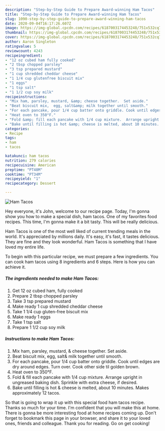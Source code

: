 ```yaml
---
description: "Step-by-Step Guide to Prepare Award-winning Ham Tacos"
title: "Step-by-Step Guide to Prepare Award-winning Ham Tacos"
slug: 1090-step-by-step-guide-to-prepare-award-winning-ham-tacos
date: 2020-09-04T16:17:26.607Z
image: https://img-global.cpcdn.com/recipes/6187003174453248/751x532cq70/ham-tacos-recipe-main-photo.jpg
thumbnail: https://img-global.cpcdn.com/recipes/6187003174453248/751x532cq70/ham-tacos-recipe-main-photo.jpg
cover: https://img-global.cpcdn.com/recipes/6187003174453248/751x532cq70/ham-tacos-recipe-main-photo.jpg
author: Aaron Singleton
ratingvalue: 5
reviewcount: 4243
recipeingredient:
- "12 oz cubed ham fully cooked"
- "2 tbsp chopped parsley"
- "3 tsp prepared mustard"
- "1 cup shredded cheddar cheese"
- "1 1/4 cup glutenfree biscuit mix"
- "1 eggs"
- "1 tsp salt"
- "1 1/2 cup soy milk"
recipeinstructions:
- "Mix ham, parsley, mustard, &amp; cheese together.  Set aside."
- "Beat biscuit mix,  egg, salt&amp; milk together until smooth."
- "For each pancake, pour 1/4 cup batter onto griddle. Cook until edges are dry around edges. Turn over. Cook other side til golden brown."
- "Heat oven to 350°F."
- "Fold &amp; fill each pancake with 1/4 cup mixture.  Arrange upright in ungreased baking dish. Sprinkle with extra cheese, if desired."
- "Bake until filling is hot &amp; cheese is melted, about 10 minutes. Makes approximately 12 tacos."
categories:
- Recipe
tags:
- ham
- tacos

katakunci: ham tacos 
nutrition: 279 calories
recipecuisine: American
preptime: "PT40M"
cooktime: "PT34M"
recipeyield: "1"
recipecategory: Dessert

---
```



![Ham Tacos](https://img-global.cpcdn.com/recipes/6187003174453248/751x532cq70/ham-tacos-recipe-main-photo.jpg)

Hey everyone, it's John, welcome to our recipe page. Today, I'm gonna show you how to make a special dish, ham tacos. One of my favorites food recipes. This time, I'm gonna make it a bit tasty. This will be really delicious.



Ham Tacos is one of the most well liked of current trending meals in the world. It's appreciated by millions daily. It's easy, it's fast, it tastes delicious. They are fine and they look wonderful. Ham Tacos is something that I have loved my entire life.


To begin with this particular recipe, we must prepare a few ingredients. You can cook ham tacos using 8 ingredients and 6 steps. Here is how you can achieve it.

<!--inarticleads1-->

##### The ingredients needed to make Ham Tacos:

1. Get 12 oz cubed ham, fully cooked
1. Prepare 2 tbsp chopped parsley
1. Take 3 tsp prepared mustard
1. Make ready 1 cup shredded cheddar cheese
1. Take 1 1/4 cup gluten-free biscuit mix
1. Make ready 1 eggs
1. Take 1 tsp salt
1. Prepare 1 1/2 cup soy milk




<!--inarticleads2-->

##### Instructions to make Ham Tacos:

1. Mix ham, parsley, mustard, &amp; cheese together.  Set aside.
1. Beat biscuit mix,  egg, salt&amp; milk together until smooth.
1. For each pancake, pour 1/4 cup batter onto griddle. Cook until edges are dry around edges. Turn over. Cook other side til golden brown.
1. Heat oven to 350°F.
1. Fold &amp; fill each pancake with 1/4 cup mixture.  Arrange upright in ungreased baking dish. Sprinkle with extra cheese, if desired.
1. Bake until filling is hot &amp; cheese is melted, about 10 minutes. Makes approximately 12 tacos.




So that is going to wrap it up with this special food ham tacos recipe. Thanks so much for your time. I'm confident that you will make this at home. There is gonna be more interesting food at home recipes coming up. Don't forget to bookmark this page in your browser, and share it to your loved ones, friends and colleague. Thank you for reading. Go on get cooking!
